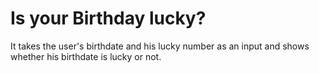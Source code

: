 # Is your Birthday lucky?

 It takes the user's birthdate and his lucky number as an input and shows whether his birthdate is lucky or not.
